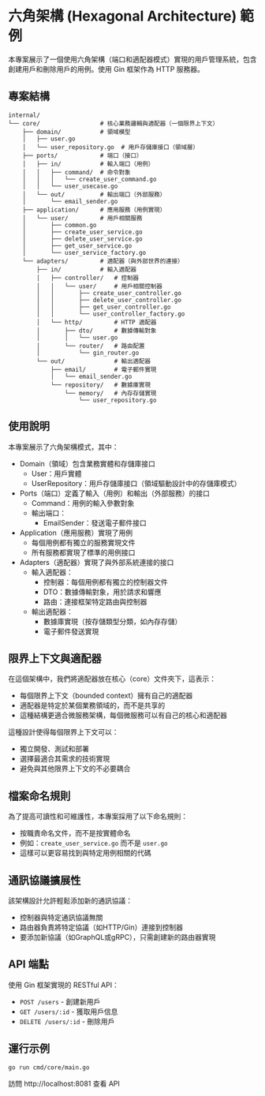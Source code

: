 # 六角架構 (Hexagonal Architecture) 範例

本專案展示了一個使用六角架構（端口和適配器模式）實現的用戶管理系統，包含創建用戶和刪除用戶的用例。使用 Gin 框架作為 HTTP 服務器。

## 專案結構

```
internal/
└── core/                 # 核心業務邏輯與適配器（一個限界上下文）
    ├── domain/           # 領域模型
    │   ├── user.go
    │   └── user_repository.go  # 用戶存儲庫接口（領域層）
    ├── ports/            # 端口（接口）
    │   ├── in/           # 輸入端口（用例）
    │   │   ├── command/  # 命令對象
    │   │   │   └── create_user_command.go
    │   │   └── user_usecase.go
    │   └── out/          # 輸出端口（外部服務）
    │       └── email_sender.go
    ├── application/      # 應用服務（用例實現）
    │   └── user/         # 用戶相關服務
    │       ├── common.go
    │       ├── create_user_service.go
    │       ├── delete_user_service.go
    │       ├── get_user_service.go
    │       └── user_service_factory.go
    └── adapters/         # 適配器（與外部世界的連接）
        ├── in/           # 輸入適配器
        │   ├── controller/   # 控制器
        │   │   └── user/     # 用戶相關控制器
        │   │       ├── create_user_controller.go
        │   │       ├── delete_user_controller.go
        │   │       ├── get_user_controller.go
        │   │       └── user_controller_factory.go
        │   └── http/         # HTTP 適配器
        │       ├── dto/      # 數據傳輸對象
        │       │   └── user.go
        │       └── router/   # 路由配置
        │           └── gin_router.go
        └── out/              # 輸出適配器
            ├── email/        # 電子郵件實現
            │   └── email_sender.go
            └── repository/   # 數據庫實現
                └── memory/   # 內存存儲實現
                    └── user_repository.go
```

## 使用說明

本專案展示了六角架構模式，其中：
- Domain（領域）包含業務實體和存儲庫接口
  - User：用戶實體
  - UserRepository：用戶存儲庫接口（領域驅動設計中的存儲庫模式）
- Ports（端口）定義了輸入（用例）和輸出（外部服務）的接口
  - Command：用例的輸入參數對象
  - 輸出端口：
    - EmailSender：發送電子郵件接口
- Application（應用服務）實現了用例
  - 每個用例都有獨立的服務實現文件
  - 所有服務都實現了標準的用例接口
- Adapters（適配器）實現了與外部系統連接的接口
  - 輸入適配器：
    - 控制器：每個用例都有獨立的控制器文件
    - DTO：數據傳輸對象，用於請求和響應
    - 路由：連接框架特定路由與控制器
  - 輸出適配器：
    - 數據庫實現（按存儲類型分類，如內存存儲）
    - 電子郵件發送實現

## 限界上下文與適配器

在這個架構中，我們將適配器放在核心（core）文件夾下，這表示：
- 每個限界上下文（bounded context）擁有自己的適配器
- 適配器是特定於某個業務領域的，而不是共享的
- 這種結構更適合微服務架構，每個微服務可以有自己的核心和適配器

這種設計使得每個限界上下文可以：
- 獨立開發、測試和部署
- 選擇最適合其需求的技術實現
- 避免與其他限界上下文的不必要耦合

## 檔案命名規則

為了提高可讀性和可維護性，本專案採用了以下命名規則：
- 按職責命名文件，而不是按實體命名
- 例如：`create_user_service.go` 而不是 `user.go`
- 這樣可以更容易找到與特定用例相關的代碼

## 通訊協議擴展性

該架構設計允許輕鬆添加新的通訊協議：
- 控制器與特定通訊協議無關
- 路由器負責將特定協議（如HTTP/Gin）連接到控制器
- 要添加新協議（如GraphQL或gRPC），只需創建新的路由器實現

## API 端點

使用 Gin 框架實現的 RESTful API：

- `POST /users` - 創建新用戶
- `GET /users/:id` - 獲取用戶信息
- `DELETE /users/:id` - 刪除用戶

## 運行示例

```bash
go run cmd/core/main.go
```

訪問 http://localhost:8081 查看 API

